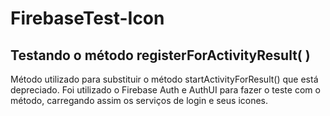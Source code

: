 # FirebaseTest-Icon
<h2>Testando o método registerForActivityResult( )</h2>
Método utilizado para substituir o método startActivityForResult() que está depreciado.
Foi utilizado o Firebase Auth e AuthUI para fazer o teste com o método, carregando assim os serviços de login e seus icones.
